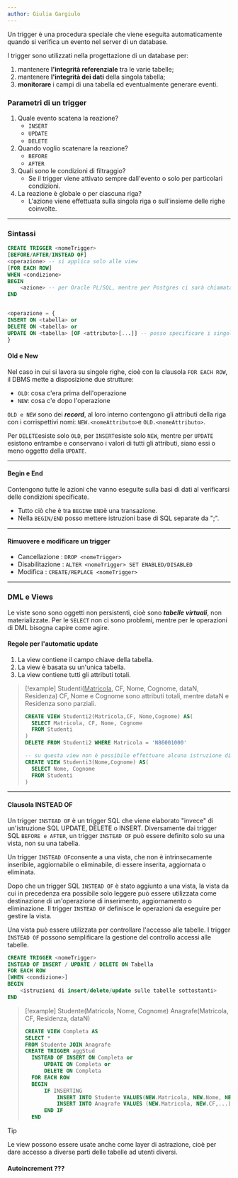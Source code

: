```yaml
---
author: Giulia Gargiulo
---
```

Un trigger è una procedura speciale che viene eseguita automaticamente quando si verifica un evento nel server di un database.

I trigger sono utilizzati nella progettazione di un database per:
1. mantenere **l'integrità referenziale** tra le varie tabelle;
2. mantenere **l'integrità dei dati** della singola tabella;
3. **monitorare** i campi di una tabella ed eventualmente generare eventi.
### Parametri di un trigger
1. Quale evento scatena la reazione?
	- `INSERT`
	- `UPDATE`
	- `DELETE`
2. Quando voglio scatenare la reazione?
	- `BEFORE`
	- `AFTER`
3. Quali sono le condizioni di filtraggio?
	- Se il trigger viene attivato sempre dall'evento o solo per particolari condizioni.
4. La reazione è globale o per ciascuna riga?
	- L'azione viene effettuata sulla singola riga o sull'insieme delle righe coinvolte.

---
### Sintassi

```SQL
CREATE TRIGGER <nomeTrigger>
[BEFORE/AFTER/INSTEAD OF] 
<operazione> -- si applica solo alle view
[FOR EACH ROW]
WHEN <condizione>
BEGIN
	<azione> -- per Oracle PL/SQL, mentre per Postgres ci sarà chiamata a funzione.
END


<operazione = {
INSERT ON <tabella> or
DELETE ON <tabella> or
UPDATE ON <tabella> [OF <attributo>[...]] -- posso specificare i singoli attributi
}
```

#### Old e New
Nel caso in cui si lavora su singole righe, cioè con la clausola `FOR EACH ROW`, il DBMS mette a disposizione due strutture:
- `OLD`: cosa c'era prima dell'operazione
- `NEW`: cosa c'e dopo l'operazione

`OLD e NEW` sono dei ***record***, al loro interno contengono gli attributi della riga con i corrispettivi nomi: `NEW.<nomeAttributo>`e `OLD.<nomeAttributo>`.

Per `DELETE`esiste solo `OLD`, per `INSERT`esiste solo `NEW`, mentre per `UPDATE` esistono entrambe e conservano i valori di tutti gli attributi, siano essi o meno oggetto della `UPDATE`.

---
#### Begin e End
Contengono tutte le azioni che vanno eseguite sulla basi di dati al verificarsi delle condizioni specificate.
- Tutto ciò che è tra `BEGIN`e `END`è una transazione.
- Nella `BEGIN/END`  posso mettere istruzioni base di SQL separate da ";".
---
#### Rimuovere e modificare un trigger
- Cancellazione : `DROP <nomeTrigger>`
- Disabilitazione : `ALTER <nomeTrigger> SET ENABLED/DISABLED`
- Modifica : `CREATE/REPLACE <nomeTrigger>`
---
### DML e Views
Le viste sono sono oggetti non persistenti, cioè sono ***tabelle virtuali***, non materializzate. Per le `SELECT` non ci sono problemi, mentre per le operazioni di DML bisogna capire come agire.

#### Regole per l'automatic update
1. La view contiene il campo chiave della tabella.
2. La view è basata su un'unica tabella.
3. La view contiene tutti gli attributi totali.

>[!example]
>Studenti(<u>Matricola</u>, CF, Nome, Cognome, dataN, Residenza)
>CF, Nome e Cognome sono attributi totali, mentre dataN e Residenza sono parziali.
>```SQL
>CREATE VIEW Studenti2(Matricola,CF, Nome,Cognome) AS(
>	SELECT Matricola, CF, Nome, Cognome
>	FROM Studenti
>)
>DELETE FROM Studenti2 WHERE Matricola = 'N86001000'
>```
>
>```SQL 
>-- su questa view non è possibile effettuare alcuna istruzione di delete/ insert / update
>CREATE VIEW Studenti3(Nome,Cognome) AS(
>	SELECT Nome, Cognome
>	FROM Studenti
>)
>```

---
#### Clausola INSTEAD OF
Un trigger `INSTEAD OF` è un trigger SQL che viene elaborato "invece" di un'istruzione SQL UPDATE, DELETE o INSERT. Diversamente dai trigger SQL `BEFORE e AFTER`,  un trigger `INSTEAD OF` può essere definito solo su una vista, non su una tabella.

Un trigger `INSTEAD OF`consente a una vista, che non è intrinsecamente inseribile, aggiornabile o eliminabile, di essere inserita, aggiornata o eliminata.

Dopo che un trigger SQL `INSTEAD OF` è stato aggiunto a una vista, la vista da cui in precedenza era possibile solo leggere può essere utilizzata come destinazione di un'operazione di inserimento, aggiornamento o eliminazione. Il trigger `INSTEAD OF` definisce le operazioni da eseguire per gestire la vista.

Una vista può essere utilizzata per controllare l'accesso alle tabelle. I trigger `INSTEAD OF` possono semplificare la gestione del controllo accessi alle tabelle.

```SQL
CREATE TRIGGER <nomeTrigger>
INSTEAD OF INSERT / UPDATE / DELETE ON Tabella 
FOR EACH ROW 
[WHEN <condizione>]
BEGIN
	<istruzioni di insert/delete/update sulle tabelle sottostanti>
END
```

>[!example]
>Studente(Matricola, Nome, Cognome)
>Anagrafe(Matricola, CF, Residenza, dataN)
>```SQL
>CREATE VIEW Completa AS
>SELECT *
>FROM Studente JOIN Anagrafe
>CREATE TRIGGER aggStud
>	INSTEAD OF INSERT ON Completa or
>		UPDATE ON Completa or
>		DELETE ON Completa
>	FOR EACH ROW
>	BEGIN
>		IF INSERTING
>			INSERT INTO Studente VALUES(NEW.Matricola, NEW.Nome, NEW.Cognome);
>			INSERT INTO Anagrafe VALUES (NEW.Matricola, NEW.CF,...)
>		END IF
>	END
>```

>[!tip]
>Le view possono essere usate anche come layer di astrazione, cioè per dare accesso a diverse parti delle tabelle ad utenti diversi.

#### Autoincrement ???


